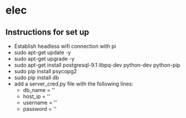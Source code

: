 # elec

## Instructions for set up

* Establish headless wifi connection with pi
* sudo apt-get update -y
* sudo apt-get upgrade -y
* sudo apt-get install postgresql-9.1 libpq-dev python-dev python-pip
* sudo pip install psycopg2
* sudo pip install db
* add a server_cred.py file with the following lines:
    * db_name = ''
    * host_ip = ''
    * username = ''
    * password = ''
